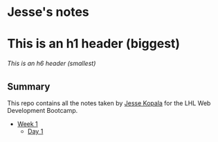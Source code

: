 # Jesse's notes

# This is an h1 header (biggest)
###### This is an h6 header (smallest)

## Summary

This repo contains all the notes taken by [Jesse Kopala](https://github.com/jdkopala) for the LHL Web Development Bootcamp.

* [Week 1](/Week_1)
  * [Day 1](/Week_1/Day_1) 